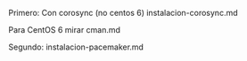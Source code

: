 Primero:
  Con corosync (no centos 6) instalacion-corosync.md

  Para CentOS 6 mirar cman.md

Segundo:
instalacion-pacemaker.md
